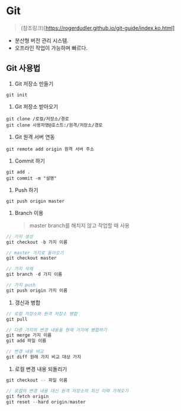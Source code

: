 # Git

> (참조링크)[https://rogerdudler.github.io/git-guide/index.ko.html]

- 분산형 버전 관리 시스템.
- 오프라인 작업이 가능하며 빠르다.

## Git 사용법

1. Git 저장소 만들기

```
git init
```

1. Git 저장소 받아오기

```
git clone /로컬/저장소/경로
git clone 사용자명@호스트:/원격/저장소/경로
```

1. Git 원격 서버 연동

```
git remote add origin 원격 서버 주소
```

1. Commit 하기

```
git add .
git commit -m "설명"
```

1. Push 하기

```
git push origin master
```

1. Branch 이용
   > master branch를 해치지 않고 작업할 때 사용

```js
// 가지 생성
git checkout -b 가지 이름

// master 가지로 돌아오기
git checkout master

// 가지 삭제
git branch -d 가지 이름

// 가지 push
git push origin 가지 이름
```

1. 갱신과 병합

```js
// 로컬 저장소와 원격 저장소 병합
git pull

// 다른 가지의 변경 내용을 현재 가지에 병합하기
git merge 가지 이름
git add 파일 이름

// 변경 내용 비교
git diff 원래 가지 비교 대상 가지
```

1. 로컬 변경 내용 되돌리기

```js
git checkout -- 파일 이름

// 로컬의 변경 내용 대신 원격 저장소의 최신 이력 가져오기
git fetch origin
git reset --hard origin/master
```
